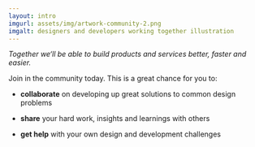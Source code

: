 ```yaml
---
layout: intro
imgurl: assets/img/artwork-community-2.png
imgalt: designers and developers working together illustration
---
```


*Together we‘ll be able to build products and services better, faster and easier.*

Join in the community today. This is a great chance for you to:

- **collaborate** on developing up great solutions to common design problems

- **share** your hard work, insights and learnings with others

- **get help** with your own design and development challenges
